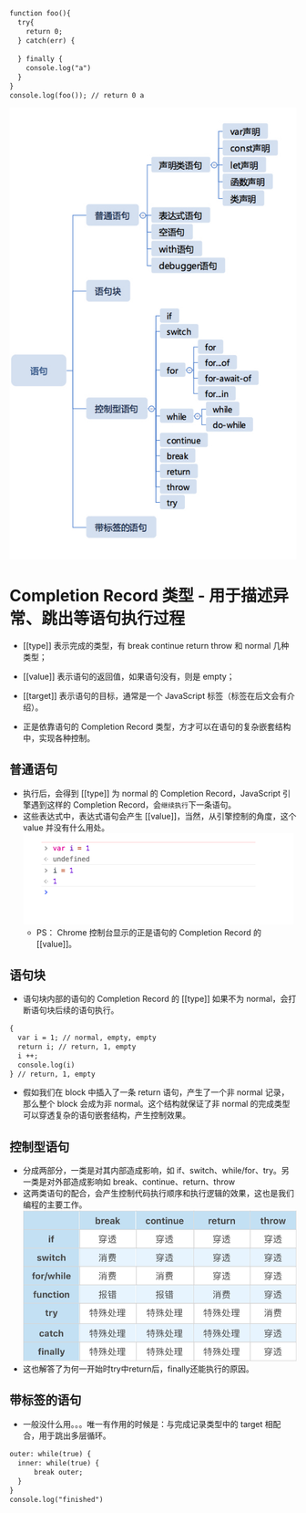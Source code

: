 ```JS
function foo(){
  try{
    return 0;
  } catch(err) {

  } finally {
    console.log("a")
  }
}
console.log(foo()); // return 0 a
```
![](/image/05c511b221732410d03f8c672c29291.jpg)

# Completion Record 类型 - 用于描述异常、跳出等语句执行过程

- [[type]] 表示完成的类型，有 break continue return throw 和 normal 几种类型；
- [[value]] 表示语句的返回值，如果语句没有，则是 empty；
- [[target]] 表示语句的目标，通常是一个 JavaScript 标签（标签在后文会有介绍）。

- 正是依靠语句的 Completion Record 类型，方才可以在语句的复杂嵌套结构中，实现各种控制。

## 普通语句
- 执行后，会得到 [[type]] 为 normal 的 Completion Record，JavaScript 引擎遇到这样的 Completion Record，会`继续执行`下一条语句。
- 这些表达式中，表达式语句会产生 [[value]]，当然，从引擎控制的角度，这个 value 并没有什么用处。
  ![](/image/94e99502afbb85bf1517378f63a2d98.png)
  - PS： Chrome 控制台显示的正是语句的 Completion Record 的 [[value]]。

## 语句块
- 语句块内部的语句的 Completion Record 的 [[type]] 如果不为 normal，会打断语句块后续的语句执行。
```JS
{
  var i = 1; // normal, empty, empty
  return i; // return, 1, empty
  i ++; 
  console.log(i)
} // return, 1, empty

```

- 假如我们在 block 中插入了一条 return 语句，产生了一个非 normal 记录，那么整个 block 会成为非 normal。这个结构就保证了非 normal 的完成类型可以穿透复杂的语句嵌套结构，产生控制效果。

## 控制型语句
- 分成两部分，一类是对其内部造成影响，如 if、switch、while/for、try。另一类是对外部造成影响如 break、continue、return、throw
- 这两类语句的配合，会产生控制代码执行顺序和执行逻辑的效果，这也是我们编程的主要工作。
![](/image/a8d668d6bf73fb8ed58d5a3cf975ea2.png)
- 这也解答了为何一开始时try中return后，finally还能执行的原因。

## 带标签的语句
- 一般没什么用。。。唯一有作用的时候是：与完成记录类型中的 target 相配合，用于跳出多层循环。
```JS
outer: while(true) {
  inner: while(true) {
      break outer;
  }
}
console.log("finished")

```
